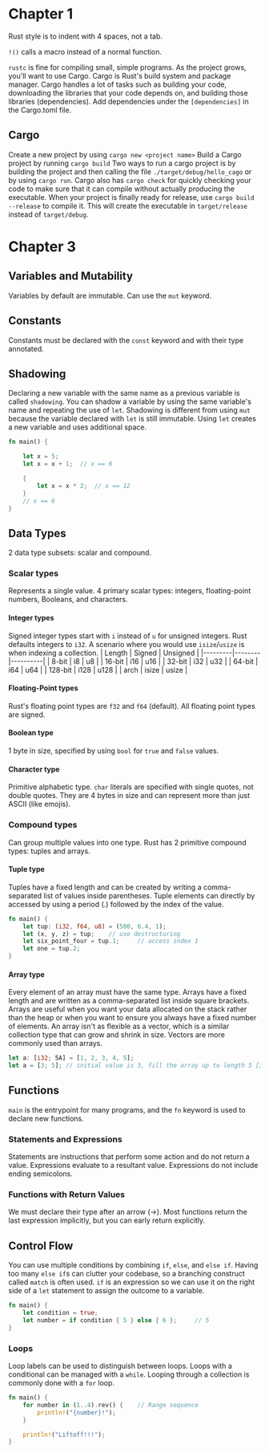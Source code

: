 # Chapter 1
Rust style is to indent with 4 spaces, not a tab.

`!()` calls a macro instead of a normal function.

`rustc` is fine for compiling small, simple programs. As the project grows, you'll want to use Cargo. Cargo is Rust's build system and package manager. Cargo handles a lot of tasks such as building your code, downloading the libraries that your code depends on, and building those libraries (dependencies). 
Add dependencies under the `[dependencies]` in the Cargo.toml file. 

## Cargo
Create a new project by using `cargo new <project name>`
Build a Cargo project by running `cargo build`
Two ways to run a cargo project is by building the project and then calling the file `./target/debug/hello_cago` or by using `cargo run`.
Cargo also has `cargo check` for quickly checking your code to make sure that it can compile without actually producing the executable.
When your project is finally ready for release, use `cargo build --release` to compile it. This will create the executable in `target/release` instead of `target/debug`. 

# Chapter 3
## Variables and Mutability
Variables by default are immutable. Can use the `mut` keyword.  

## Constants
Constants must be declared with the `const` keyword and with their type annotated. 

## Shadowing 
Declaring a new variable with the same name as a previous variable is called `shadowing`. You can shadow a variable by using the same variable's name and repeating the use of `let`. Shadowing is different from using `mut` because the variable declared with `let` is still immutable. Using `let` creates a new variable and uses additional space. 
```rust
fn main() {

    let x = 5;
    let x = x + 1;  // x == 6

    {
        let x = x * 2;  // x == 12
    }
    // x == 6
}
```

## Data Types
2 data type subsets: scalar and compound. 

### Scalar types
Represents a single value. 4 primary scalar types: integers, floating-point numbers, Booleans, and characters. 

#### Integer types
Signed integer types start with `i` instead of `u` for unsigned integers. Rust defaults integers to `i32`. A scenario where you would use `isize`/`usize` is when indexing a collection. 
| Length  | Signed | Unsigned |
|---------|--------|----------|
| 8-bit   | i8     | u8       |
| 16-bit  | i16    | u16      |
| 32-bit  | i32    | u32      |
| 64-bit  | i64    | u64      |
| 128-bit | i128   | u128     |
| arch    | isize  | usize    |

#### Floating-Point types
Rust's floating point types are `f32` and `f64` (default). All floating point types are signed.

#### Boolean type
1 byte in size, specified by using `bool` for `true` and `false` values. 

#### Character type
Primitive alphabetic type. `char` literals are specified with single quotes, not double quotes. They are 4 bytes in size and can represent more than just ASCII (like emojis). 

### Compound types
Can group multiple values into one type. Rust has 2 primitive compound types: tuples and arrays.

#### Tuple type
Tuples have a fixed length and can be created by writing a comma-separated list of values inside parentheses. Tuple elements can directly by accessed by using a period (.) followed by the index of the value.
```rust
fn main() {
    let tup: (i32, f64, u8) = (500, 6.4, 1); 
    let (x, y, z) = tup;    // use destructuring 
    let six_point_four = tup.1;     // access index 1
    let one = tup.2;
}
```

#### Array type
Every element of an array must have the same type. Arrays have a fixed length and are written as a comma-separated list inside square brackets. Arrays are useful when you want your data allocated on the stack rather than the heap or when you want to ensure you always have a fixed number of elements. An array isn't as flexible as a vector, which is a similar collection type that can grow and shrink in size. Vectors are more commonly used than arrays. 
```rust
let a: [i32; 5A] = [1, 2, 3, 4, 5];
let a = [3; 5]; // initial value is 3, fill the array up to length 5 [3, 3, 3, 3, 3]
```

## Functions
`main` is the entrypoint for many programs, and the `fn` keyword is used to declare new functions. 

### Statements and Expressions
Statements are instructions that perform some action and do not return a value. Expressions evaluate to a resultant value. Expressions do not include ending semicolons. 

### Functions with Return Values
We must declare their type after an arrow (->). Most functions return the last expression implicitly, but you can early return explicitly.

## Control Flow
You can use multiple conditions by combining `if`, `else`, and `else if`. Having too many `else if`s can clutter your codebase, so a branching construct called `match` is often used. `if` is an expression so we can use it on the right side of a `let` statement to assign the outcome to a variable. 

```rust
fn main() {
    let condition = true;
    let number = if condition { 5 } else { 6 };     // 5
}
```

### Loops
Loop labels can be used to distinguish between loops. Loops with a conditional can be managed with a `while`. Looping through a collection is commonly done with a `for` loop. 

```rust
fn main() {
    for number in (1..4).rev() {    // Range sequence
        println!("{number}!");
    }

    println!("Liftoff!!!");
}
```

